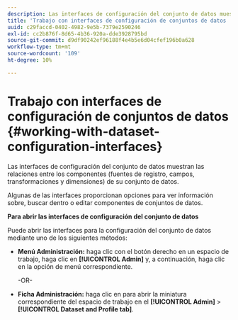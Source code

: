 ```yaml
---
description: Las interfaces de configuración del conjunto de datos muestran las relaciones entre los componentes (fuentes de registro, campos, transformaciones y dimensiones) de su conjunto de datos.
title: 'Trabajo con interfaces de configuración de conjuntos de datos '
uuid: c29faccd-0402-4982-9e5b-7379e2590246
exl-id: cc2b876f-8d65-4b36-920a-dde3928795bd
source-git-commit: d9df90242ef96188f4e4b5e6d04cfef196b0a628
workflow-type: tm+mt
source-wordcount: '109'
ht-degree: 10%

---
```


# Trabajo con interfaces de configuración de conjuntos de datos {#working-with-dataset-configuration-interfaces}

Las interfaces de configuración del conjunto de datos muestran las relaciones entre los componentes (fuentes de registro, campos, transformaciones y dimensiones) de su conjunto de datos.

Algunas de las interfaces proporcionan opciones para ver información sobre, buscar dentro o editar componentes de conjuntos de datos.

**Para abrir las interfaces de configuración del conjunto de datos**

Puede abrir las interfaces para la configuración del conjunto de datos mediante uno de los siguientes métodos:

* **Menú Administración:** haga clic con el botón derecho en un espacio de trabajo, haga clic en  **[!UICONTROL Admin]** y, a continuación, haga clic en la opción de menú correspondiente.

   -OR-

* **Ficha Administración:** haga clic en para abrir la miniatura correspondiente del espacio de trabajo en el  **[!UICONTROL Admin]** >  **[!UICONTROL Dataset and Profile tab]**.
